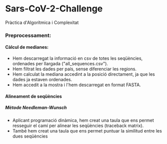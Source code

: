 # Sars-CoV-2-Challenge
Pràctica d'Algorítmica i Complexitat  
### Preprocessament:
#### Càlcul de medianes:
- Hem descarregat la informació en csv de totes les seqüències, ordenades per llargada ("all_sequences.csv").
- Hem filtrat les dades per país, sense diferenciar les regions.
- Hem calculat la mediana accedint a la posició directament, ja que les dades ja estaven ordenades.  
- Hem accedit a la mostra i l'hem descarregat en format FASTA.
#### Alineament de seqüències
##### Mètode Needleman-Wunsch
- Aplicant programació dinàmica, hem creat una taula que ens permet resseguir el camí per alinear les seqüències (traceback matrix).
- També hem creat una taula que ens permet puntuar la similitud entre les dues seqüències
